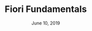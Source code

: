 ---
date: June 10, 2019
title: Fiori Fundamentals
company: SAP
link: https://sap.github.io/fundamental/
image: images/systems/fiori-fundamentals.jpg
description: SAP Fiori Fundamentals is a light-weight presentation layer using HTML and CSS with the following implementations under active development – Angular, React, and Vue.

---